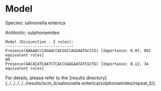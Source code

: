 
# Model

Species: salmonella enterica

Antibiotic: sulphonamides

```
Model (Disjunction - 2 rules):
------------------------------
Presence(AAAAACCCAGAACCACGGCCAGGAATGCCCG) [Importance: 0.97, 802 equivalent rules]
OR
Presence(AACACATCAATCTCACCGGAGAATATCGCTG) [Importance: 0.12, 34 equivalent rules]

```

For details, please refer to the [results directory](../../../../../results/scm_b/salmonella enterica/sulphonamides/repeat_5/).

